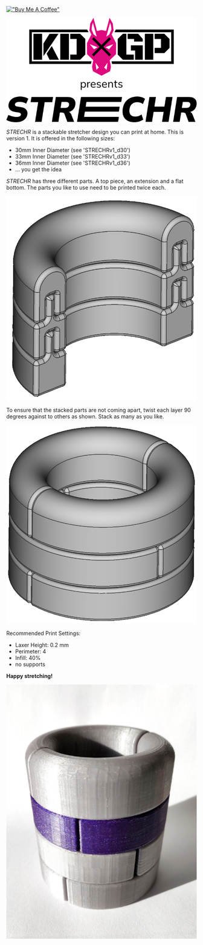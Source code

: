 [!["Buy Me A Coffee"](https://www.buymeacoffee.com/assets/img/custom_images/orange_img.png)](https://www.buymeacoffee.com/KDxGP)

![KDxGP presents STRECHR](images/KDxGP_STRECHR.png)

_STRECHR_ is a stackable stretcher design you can print at home. This is version 1. It is offered in the following sizes:

-   30mm Inner Diameter (see 'STRECHRv1_d30')
-   33mm Inner Diameter (see 'STRECHRv1_d33')
-   36mm Inner Diameter (see 'STRECHRv1_d36')
-   ... you get the idea

_STRECHR_ has three different parts. A top piece, an extension and a flat bottom. The parts you like to use need to be printed twice each.

![STRECHR parts](images/parts.png)

To ensure that the stacked parts are not coming apart, twist each layer 90 degrees against to others as shown. Stack as many as you like.

![STRECHR assembled](images/locked.png)

Recommended Print Settings:

-   Laxer Height: 0.2 mm
-   Perimeter: 4
-   Infill: 40%
-   no supports

**Happy stretching!**

![STRECHR printed](images/printed.jpg)
